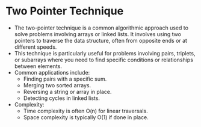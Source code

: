 # Two Pointer Technique

- The two-pointer technique is a common algorithmic approach used to solve problems involving arrays or linked lists. It involves using two pointers to traverse the data structure, often from opposite ends or at different speeds.
- This technique is particularly useful for problems involving pairs, triplets, or subarrays where you need to find specific conditions or relationships between elements.
- Common applications include:
  - Finding pairs with a specific sum.
  - Merging two sorted arrays.
  - Reversing a string or array in place.
  - Detecting cycles in linked lists.
- Complexity:
  - Time complexity is often O(n) for linear traversals.
  - Space complexity is typically O(1) if done in place.
